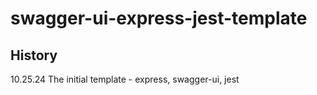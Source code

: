 # swagger-ui-express-jest-template

## History

10.25.24 The initial template - express, swagger-ui, jest